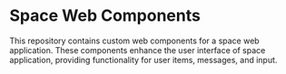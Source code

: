 # Space Web Components

This repository contains custom web components for a space web application. These components enhance the user interface of space application, providing functionality for user items, messages, and input.
